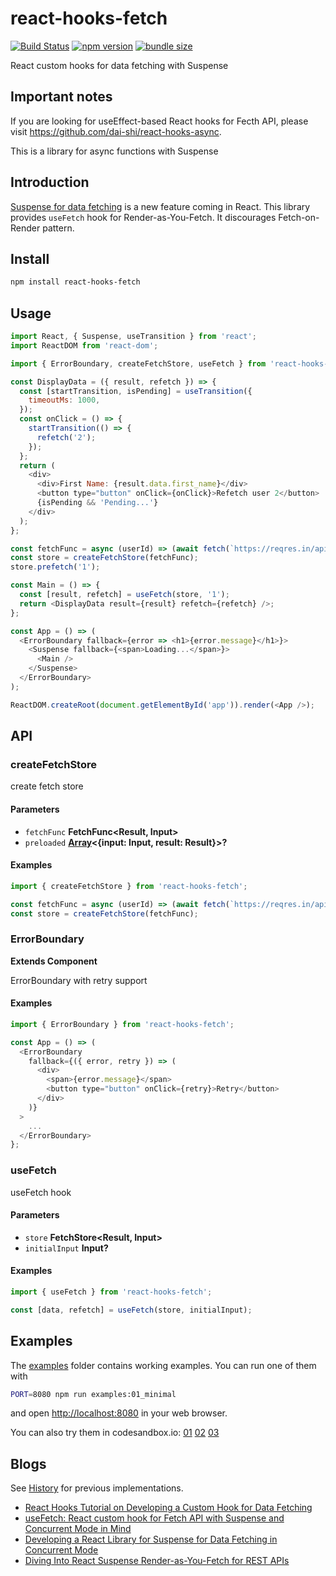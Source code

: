 # react-hooks-fetch

[![Build Status](https://travis-ci.com/dai-shi/react-hooks-fetch.svg?branch=master)](https://travis-ci.com/dai-shi/react-hooks-fetch)
[![npm version](https://badge.fury.io/js/react-hooks-fetch.svg)](https://badge.fury.io/js/react-hooks-fetch)
[![bundle size](https://badgen.net/bundlephobia/minzip/react-hooks-fetch)](https://bundlephobia.com/result?p=react-hooks-fetch)

React custom hooks for data fetching with Suspense

## Important notes

If you are looking for useEffect-based React hooks for Fecth API,
please visit <https://github.com/dai-shi/react-hooks-async>.

This is a library for async functions with Suspense

## Introduction

[Suspense for data fetching](https://reactjs.org/docs/concurrent-mode-suspense.html) is a new feature coming in React.
This library provides `useFetch` hook for Render-as-You-Fetch.
It discourages Fetch-on-Render pattern.

## Install

```bash
npm install react-hooks-fetch
```

## Usage

```javascript
import React, { Suspense, useTransition } from 'react';
import ReactDOM from 'react-dom';

import { ErrorBoundary, createFetchStore, useFetch } from 'react-hooks-fetch';

const DisplayData = ({ result, refetch }) => {
  const [startTransition, isPending] = useTransition({
    timeoutMs: 1000,
  });
  const onClick = () => {
    startTransition(() => {
      refetch('2');
    });
  };
  return (
    <div>
      <div>First Name: {result.data.first_name}</div>
      <button type="button" onClick={onClick}>Refetch user 2</button>
      {isPending && 'Pending...'}
    </div>
  );
};

const fetchFunc = async (userId) => (await fetch(`https://reqres.in/api/users/${userId}?delay=3`)).json();
const store = createFetchStore(fetchFunc);
store.prefetch('1');

const Main = () => {
  const [result, refetch] = useFetch(store, '1');
  return <DisplayData result={result} refetch={refetch} />;
};

const App = () => (
  <ErrorBoundary fallback={error => <h1>{error.message}</h1>}>
    <Suspense fallback={<span>Loading...</span>}>
      <Main />
    </Suspense>
  </ErrorBoundary>
);

ReactDOM.createRoot(document.getElementById('app')).render(<App />);
```

## API

<!-- Generated by documentation.js. Update this documentation by updating the source code. -->

### createFetchStore

create fetch store

#### Parameters

-   `fetchFunc` **FetchFunc&lt;Result, Input>** 
-   `preloaded` **[Array](https://developer.mozilla.org/docs/Web/JavaScript/Reference/Global_Objects/Array)&lt;{input: Input, result: Result}>?** 

#### Examples

```javascript
import { createFetchStore } from 'react-hooks-fetch';

const fetchFunc = async (userId) => (await fetch(`https://reqres.in/api/users/${userId}?delay=3`)).json();
const store = createFetchStore(fetchFunc);
```

### ErrorBoundary

**Extends Component**

ErrorBoundary with retry support

#### Examples

```javascript
import { ErrorBoundary } from 'react-hooks-fetch';

const App = () => (
  <ErrorBoundary
    fallback={({ error, retry }) => (
      <div>
        <span>{error.message}</span>
        <button type="button" onClick={retry}>Retry</button>
      </div>
    )}
  >
    ...
  </ErrorBoundary>
};
```

### useFetch

useFetch hook

#### Parameters

-   `store` **FetchStore&lt;Result, Input>** 
-   `initialInput` **Input?** 

#### Examples

```javascript
import { useFetch } from 'react-hooks-fetch';

const [data, refetch] = useFetch(store, initialInput);
```

## Examples

The [examples](examples) folder contains working examples.
You can run one of them with

```bash
PORT=8080 npm run examples:01_minimal
```

and open <http://localhost:8080> in your web browser.

You can also try them in codesandbox.io:
[01](https://codesandbox.io/s/github/dai-shi/react-hooks-fetch/tree/master/examples/01_minimal)
[02](https://codesandbox.io/s/github/dai-shi/react-hooks-fetch/tree/master/examples/02_typescript)
[03](https://codesandbox.io/s/github/dai-shi/react-hooks-fetch/tree/master/examples/03_noinit)

## Blogs

See [History](./HISTORY.md) for previous implementations.

-   [React Hooks Tutorial on Developing a Custom Hook for Data Fetching](https://blog.axlight.com/posts/react-hooks-tutorial-on-developing-a-custom-hook-for-data-fetching/)
-   [useFetch: React custom hook for Fetch API with Suspense and Concurrent Mode in Mind](https://blog.axlight.com/posts/usefetch-react-custom-hook-for-fetch-api-with-suspense-and-concurrent-mode-in-mind/)
-   [Developing a React Library for Suspense for Data Fetching in Concurrent Mode](https://blog.axlight.com/posts/developing-a-react-library-for-suspense-for-data-fetching-in-concurrent-mode/)
-   [Diving Into React Suspense Render-as-You-Fetch for REST APIs](https://blog.axlight.com/posts/diving-into-react-suspense-render-as-you-fetch-for-rest-apis/)
